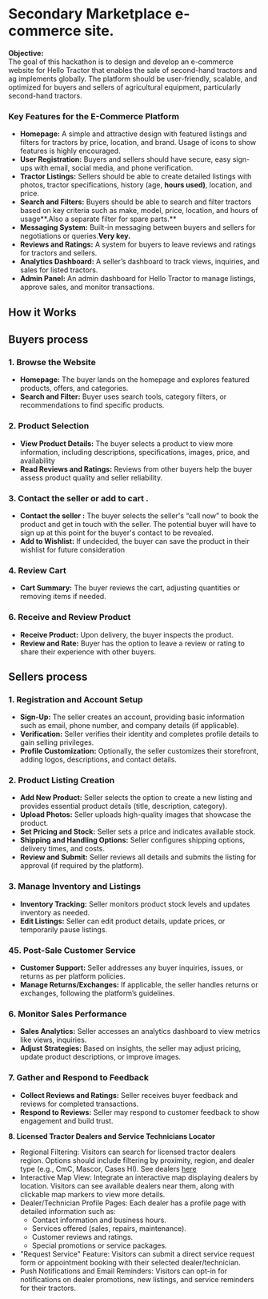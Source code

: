 # **Secondary Marketplace e-commerce site.**

**Objective:**  
The goal of this hackathon is to design and develop an e-commerce website for Hello Tractor that enables the sale of second-hand tractors and ag implements globally. The platform should be user-friendly, scalable, and optimized for buyers and sellers of agricultural equipment, particularly second-hand tractors.

### **Key Features for the E-Commerce Platform**

- **Homepage:** A simple and attractive design with featured listings and filters for tractors by price, location, and brand. Usage of icons to show features is highly encouraged.
- **User Registration:** Buyers and sellers should have secure, easy sign-ups with email, social media, and phone verification.
- **Tractor Listings:** Sellers should be able to create detailed listings with photos, tractor specifications, history (age, **hours used)**, location, and price.
- **Search and Filters:** Buyers should be able to search and filter tractors based on key criteria such as make, model, price, location, and hours of usage**.Also a separate filter for spare parts.**
- **Messaging System:** Built-in messaging between buyers and sellers for negotiations or queries.**Very key.**
- **Reviews and Ratings:** A system for buyers to leave reviews and ratings for tractors and sellers.
- **Analytics Dashboard:** A seller’s dashboard to track views, inquiries, and sales for listed tractors.
- **Admin Panel:** An admin dashboard for Hello Tractor to manage listings, approve sales, and monitor transactions.

## How it Works

## Buyers process

### **1\. Browse the Website**

- **Homepage:** The buyer lands on the homepage and explores featured products, offers, and categories.
- **Search and Filter:** Buyer uses search tools, category filters, or recommendations to find specific products.

### **2\. Product Selection**

- **View Product Details:** The buyer selects a product to view more information, including descriptions, specifications, images, price, and availability
- **Read Reviews and Ratings:** Reviews from other buyers help the buyer assess product quality and seller reliability.

### **3\. Contact the seller or add to cart .**

- **Contact the seller :** The buyer selects the seller's “call now” to book the product and get in touch with the seller. The potential buyer will have to sign up at this point for the buyer's contact to be revealed.
- **Add to Wishlist:** If undecided, the buyer can save the product in their wishlist for future consideration

### **4\. Review Cart**

- **Cart Summary:** The buyer reviews the cart, adjusting quantities or removing items if needed.

### **6\. Receive and Review Product**

- **Receive Product:** Upon delivery, the buyer inspects the product.
- **Review and Rate:** Buyer has the option to leave a review or rating to share their experience with other buyers.

## Sellers process

### **1\. Registration and Account Setup**

- **Sign-Up:** The seller creates an account, providing basic information such as email, phone number, and company details (if applicable).
- **Verification:** Seller verifies their identity and completes profile details to gain selling privileges.
- **Profile Customization:** Optionally, the seller customizes their storefront, adding logos, descriptions, and contact details.

### **2\. Product Listing Creation**

- **Add New Product:** Seller selects the option to create a new listing and provides essential product details (title, description, category).
- **Upload Photos:** Seller uploads high-quality images that showcase the product.
- **Set Pricing and Stock:** Seller sets a price and indicates available stock.
- **Shipping and Handling Options:** Seller configures shipping options, delivery times, and costs.
- **Review and Submit:** Seller reviews all details and submits the listing for approval (if required by the platform).

### **3\. Manage Inventory and Listings**

- **Inventory Tracking:** Seller monitors product stock levels and updates inventory as needed.
- **Edit Listings:** Seller can edit product details, update prices, or temporarily pause listings.

### **45\. Post-Sale Customer Service**

- **Customer Support:** Seller addresses any buyer inquiries, issues, or returns as per platform policies.
- **Manage Returns/Exchanges:** If applicable, the seller handles returns or exchanges, following the platform’s guidelines.

### **6\. Monitor Sales Performance**

- **Sales Analytics:** Seller accesses an analytics dashboard to view metrics like views, inquiries.
- **Adjust Strategies:** Based on insights, the seller may adjust pricing, update product descriptions, or improve images.

### **7\. Gather and Respond to Feedback**

- **Collect Reviews and Ratings:** Seller receives buyer feedback and reviews for completed transactions.
- **Respond to Reviews:** Seller may respond to customer feedback to show engagement and build trust.

**8. Licensed Tractor Dealers and Service Technicians Locator**

- Regional Filtering: Visitors can search for licensed tractor dealers region. Options should include filtering by proximity, region, and dealer type (e.g., CmC, Mascor, Cases HI). See dealers [here](https://docs.google.com/spreadsheets/d/1RML_mQf2wP_O7mcnpVWwVFRacOcoV5uwGzhqeo7k634/edit?usp=sharing)
- Interactive Map View: Integrate an interactive map displaying dealers by location. Visitors can see available dealers near them, along with clickable map markers to view more details.
- Dealer/Technician Profile Pages: Each dealer has a profile page with detailed information such as:
  - Contact information and business hours.
  - Services offered (sales, repairs, maintenance).
  - Customer reviews and ratings.
  - Special promotions or service packages.
- "Request Service" Feature: Visitors can submit a direct service request form or appointment booking with their selected dealer/technician.
- Push Notifications and Email Reminders: Visitors can opt-in for notifications on dealer promotions, new listings, and service reminders for their tractors.
